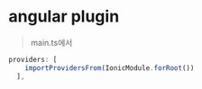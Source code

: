 # angular plugin

> main.ts에서

```ts
providers: [
    importProvidersFrom(IonicModule.forRoot())
  ],
```
